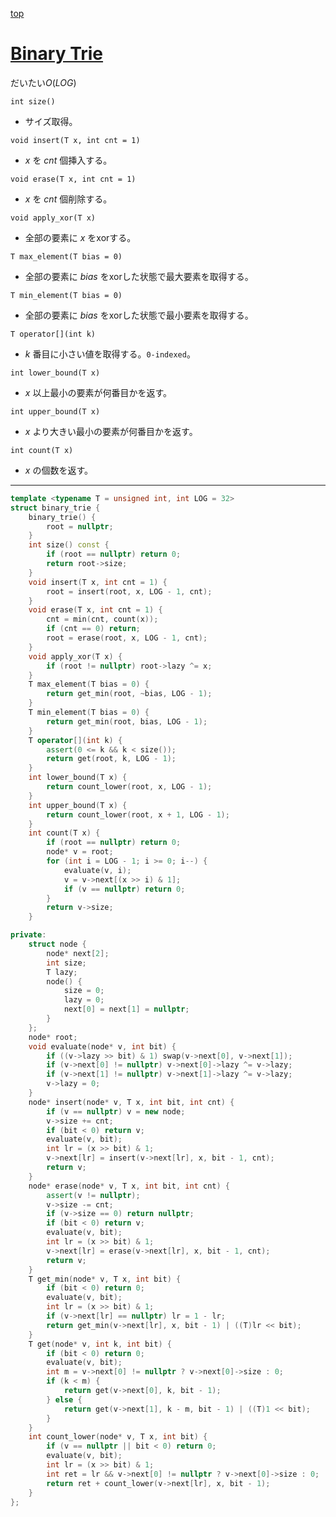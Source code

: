 [top](../README.md)

# [Binary Trie](./binary_trie.cpp)
だいたい$O(LOG)$

`int size()`
- サイズ取得。

`void insert(T x, int cnt = 1)`
- $x$ を $cnt$ 個挿入する。

`void erase(T x, int cnt = 1)`
- $x$ を $cnt$ 個削除する。

`void apply_xor(T x)`
- 全部の要素に $x$ をxorする。

`T max_element(T bias = 0)`
- 全部の要素に $bias$ をxorした状態で最大要素を取得する。

`T min_element(T bias = 0)`
- 全部の要素に $bias$ をxorした状態で最小要素を取得する。

`T operator[](int k)`
- $k$ 番目に小さい値を取得する。`0-indexed`。

`int lower_bound(T x)`
- $x$ 以上最小の要素が何番目かを返す。

`int upper_bound(T x)`
- $x$ より大きい最小の要素が何番目かを返す。

`int count(T x)`
- $x$ の個数を返す。

---

```cpp
template <typename T = unsigned int, int LOG = 32>
struct binary_trie {
    binary_trie() {
        root = nullptr;
    }
    int size() const {
        if (root == nullptr) return 0;
        return root->size;
    }
    void insert(T x, int cnt = 1) {
        root = insert(root, x, LOG - 1, cnt);
    }
    void erase(T x, int cnt = 1) {
        cnt = min(cnt, count(x));
        if (cnt == 0) return;
        root = erase(root, x, LOG - 1, cnt);
    }
    void apply_xor(T x) {
        if (root != nullptr) root->lazy ^= x;
    }
    T max_element(T bias = 0) {
        return get_min(root, ~bias, LOG - 1);
    }
    T min_element(T bias = 0) {
        return get_min(root, bias, LOG - 1);
    }
    T operator[](int k) {
        assert(0 <= k && k < size());
        return get(root, k, LOG - 1);
    }
    int lower_bound(T x) {
        return count_lower(root, x, LOG - 1);
    }
    int upper_bound(T x) {
        return count_lower(root, x + 1, LOG - 1);
    }
    int count(T x) {
        if (root == nullptr) return 0;
        node* v = root;
        for (int i = LOG - 1; i >= 0; i--) {
            evaluate(v, i);
            v = v->next[(x >> i) & 1];
            if (v == nullptr) return 0;
        }
        return v->size;
    }

private:
    struct node {
        node* next[2];
        int size;
        T lazy;
        node() {
            size = 0;
            lazy = 0;
            next[0] = next[1] = nullptr;
        }
    };
    node* root;
    void evaluate(node* v, int bit) {
        if ((v->lazy >> bit) & 1) swap(v->next[0], v->next[1]);
        if (v->next[0] != nullptr) v->next[0]->lazy ^= v->lazy;
        if (v->next[1] != nullptr) v->next[1]->lazy ^= v->lazy;
        v->lazy = 0;
    }
    node* insert(node* v, T x, int bit, int cnt) {
        if (v == nullptr) v = new node;
        v->size += cnt;
        if (bit < 0) return v;
        evaluate(v, bit);
        int lr = (x >> bit) & 1;
        v->next[lr] = insert(v->next[lr], x, bit - 1, cnt);
        return v;
    }
    node* erase(node* v, T x, int bit, int cnt) {
        assert(v != nullptr);
        v->size -= cnt;
        if (v->size == 0) return nullptr;
        if (bit < 0) return v;
        evaluate(v, bit);
        int lr = (x >> bit) & 1;
        v->next[lr] = erase(v->next[lr], x, bit - 1, cnt);
        return v;
    }
    T get_min(node* v, T x, int bit) {
        if (bit < 0) return 0;
        evaluate(v, bit);
        int lr = (x >> bit) & 1;
        if (v->next[lr] == nullptr) lr = 1 - lr;
        return get_min(v->next[lr], x, bit - 1) | ((T)lr << bit);
    }
    T get(node* v, int k, int bit) {
        if (bit < 0) return 0;
        evaluate(v, bit);
        int m = v->next[0] != nullptr ? v->next[0]->size : 0;
        if (k < m) {
            return get(v->next[0], k, bit - 1);
        } else {
            return get(v->next[1], k - m, bit - 1) | ((T)1 << bit);
        }
    }
    int count_lower(node* v, T x, int bit) {
        if (v == nullptr || bit < 0) return 0;
        evaluate(v, bit);
        int lr = (x >> bit) & 1;
        int ret = lr && v->next[0] != nullptr ? v->next[0]->size : 0;
        return ret + count_lower(v->next[lr], x, bit - 1);
    }
};
```